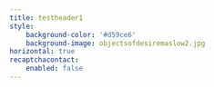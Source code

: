 ```yaml
---
title: testheader1
style:
    background-color: '#d59ce6'
    background-image: objectsofdesiremaslow2.jpg
horizontal: true
recaptchacontact:
    enabled: false
---
```



